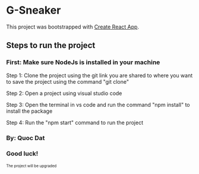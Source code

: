 # G-Sneaker

This project was bootstrapped with [Create React App](https://github.com/facebook/create-react-app).

## Steps to run the project

### First: Make sure NodeJs is installed in your machine

Step 1: Clone the project using the git link you are shared to where you want to save the project using the command "git clone<link>"

Step 2: Open a project using visual studio code

Step 3: Open the terminal in vs code and run the command "npm install" to install the package

Step 4: Run the "npm start" command to run the project

### By: Quoc Dat

### Good luck!

<p style="font-size: 10px">The project will be upgraded</p>
